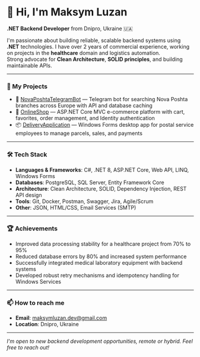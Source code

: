 # 👋 Hi, I'm Maksym Luzan

**.NET Backend Developer** from Dnipro, Ukraine 🇺🇦

I'm passionate about building reliable, scalable backend systems using **.NET** technologies. I have over 2 years of commercial experience, working on projects in the **healthcare** domain and logistics automation.  
Strong advocate for **Clean Architecture**, **SOLID principles**, and building maintainable APIs.

---

### 💼 My Projects
- 🧾 [NovaPoshtaTelegramBot](https://github.com/LuzanDev/NovaPoshtaTelegramBot) — Telegram bot for searching Nova Poshta branches across Europe with API and database caching
- 🛒 [OnlineShop](https://github.com/LuzanDev/OnlineShop) — ASP.NET Core MVC e-commerce platform with cart, favorites, order management, and Identity authentication
- 📦 [DeliveryApplication](https://github.com/LuzanDev/DeliveryApplication) — Windows Forms desktop app for postal service employees to manage parcels, sales, and payments

---

### 🛠 Tech Stack
- **Languages & Frameworks**: C#, .NET 8, ASP.NET Core, Web API, LINQ, Windows Forms
- **Databases**: PostgreSQL, SQL Server, Entity Framework Core
- **Architecture**: Clean Architecture, SOLID, Dependency Injection, REST API design
- **Tools**: Git, Docker, Postman, Swagger, Jira, Agile/Scrum
- **Other**: JSON, HTML/CSS, Email Services (SMTP)

---

### 🏆 Achievements
- Improved data processing stability for a healthcare project from 70% to 95%
- Reduced database errors by 80% and increased system performance
- Successfully integrated medical laboratory equipment with backend systems
- Developed robust retry mechanisms and idempotency handling for Windows Services

---

### 📫 How to reach me
- **Email**: maksymluzan.dev@gmail.com
- **Location**: Dnipro, Ukraine

---

_I'm open to new backend development opportunities, remote or hybrid. Feel free to reach out!_
